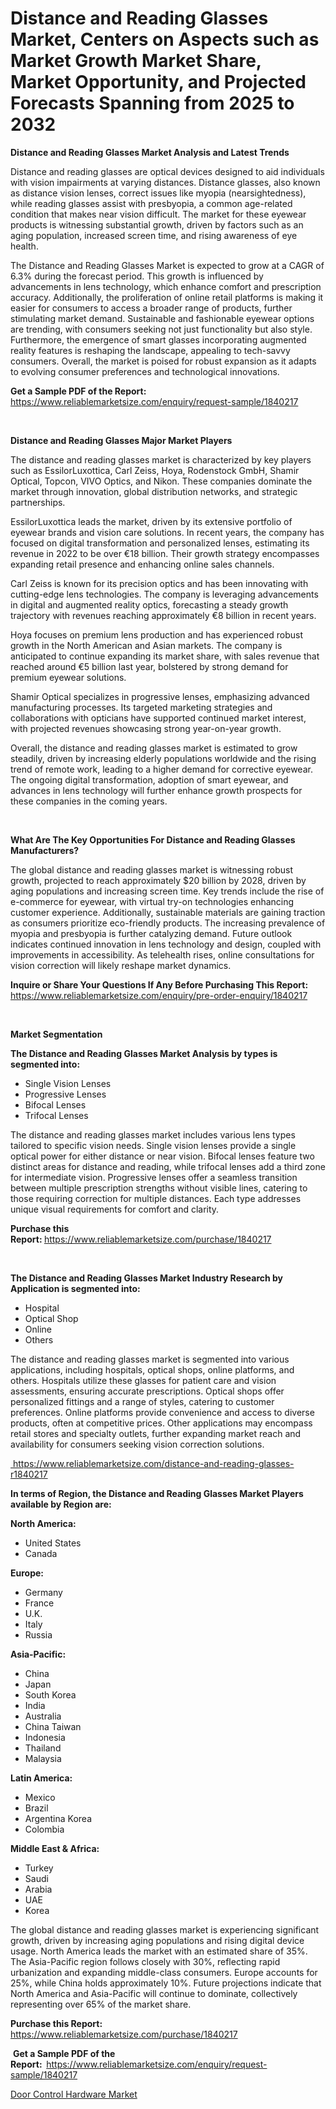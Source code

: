 <p><h1>Distance and Reading Glasses Market, Centers on Aspects such as Market Growth Market Share, Market Opportunity, and Projected Forecasts Spanning from 2025 to 2032</h1></p><p><strong>Distance and Reading Glasses Market Analysis and Latest Trends</strong></p>
<p><p>Distance and reading glasses are optical devices designed to aid individuals with vision impairments at varying distances. Distance glasses, also known as distance vision lenses, correct issues like myopia (nearsightedness), while reading glasses assist with presbyopia, a common age-related condition that makes near vision difficult. The market for these eyewear products is witnessing substantial growth, driven by factors such as an aging population, increased screen time, and rising awareness of eye health.</p><p>The Distance and Reading Glasses Market is expected to grow at a CAGR of 6.3% during the forecast period. This growth is influenced by advancements in lens technology, which enhance comfort and prescription accuracy. Additionally, the proliferation of online retail platforms is making it easier for consumers to access a broader range of products, further stimulating market demand. Sustainable and fashionable eyewear options are trending, with consumers seeking not just functionality but also style. Furthermore, the emergence of smart glasses incorporating augmented reality features is reshaping the landscape, appealing to tech-savvy consumers. Overall, the market is poised for robust expansion as it adapts to evolving consumer preferences and technological innovations.</p></p>
<p><strong>Get a Sample PDF of the Report:&nbsp;</strong> <a href="https://www.reliablemarketsize.com/enquiry/request-sample/1840217?utm_campaign=2392&utm_medium=2&utm_source=Github&utm_content=ia&utm_term=09022025&utm_id=distance-and-reading-glasses">https://www.reliablemarketsize.com/enquiry/request-sample/1840217</a></p>
<p>&nbsp;</p>
<p><strong>Distance and Reading Glasses Major Market Players</strong></p>
<p><p>The distance and reading glasses market is characterized by key players such as EssilorLuxottica, Carl Zeiss, Hoya, Rodenstock GmbH, Shamir Optical, Topcon, VIVO Optics, and Nikon. These companies dominate the market through innovation, global distribution networks, and strategic partnerships.</p><p>EssilorLuxottica leads the market, driven by its extensive portfolio of eyewear brands and vision care solutions. In recent years, the company has focused on digital transformation and personalized lenses, estimating its revenue in 2022 to be over €18 billion. Their growth strategy encompasses expanding retail presence and enhancing online sales channels.</p><p>Carl Zeiss is known for its precision optics and has been innovating with cutting-edge lens technologies. The company is leveraging advancements in digital and augmented reality optics, forecasting a steady growth trajectory with revenues reaching approximately €8 billion in recent years.</p><p>Hoya focuses on premium lens production and has experienced robust growth in the North American and Asian markets. The company is anticipated to continue expanding its market share, with sales revenue that reached around €5 billion last year, bolstered by strong demand for premium eyewear solutions.</p><p>Shamir Optical specializes in progressive lenses, emphasizing advanced manufacturing processes. Its targeted marketing strategies and collaborations with opticians have supported continued market interest, with projected revenues showcasing strong year-on-year growth.</p><p>Overall, the distance and reading glasses market is estimated to grow steadily, driven by increasing elderly populations worldwide and the rising trend of remote work, leading to a higher demand for corrective eyewear. The ongoing digital transformation, adoption of smart eyewear, and advances in lens technology will further enhance growth prospects for these companies in the coming years.</p></p>
<p>&nbsp;</p>
<p><strong>What Are The Key Opportunities For Distance and Reading Glasses Manufacturers?</strong></p>
<p><p>The global distance and reading glasses market is witnessing robust growth, projected to reach approximately $20 billion by 2028, driven by aging populations and increasing screen time. Key trends include the rise of e-commerce for eyewear, with virtual try-on technologies enhancing customer experience. Additionally, sustainable materials are gaining traction as consumers prioritize eco-friendly products. The increasing prevalence of myopia and presbyopia is further catalyzing demand. Future outlook indicates continued innovation in lens technology and design, coupled with improvements in accessibility. As telehealth rises, online consultations for vision correction will likely reshape market dynamics.</p></p>
<p><strong>Inquire or Share Your Questions If Any Before Purchasing This Report:</strong> <a href="https://www.reliablemarketsize.com/enquiry/pre-order-enquiry/1840217?utm_campaign=2392&utm_medium=2&utm_source=Github&utm_content=ia&utm_term=09022025&utm_id=distance-and-reading-glasses">https://www.reliablemarketsize.com/enquiry/pre-order-enquiry/1840217</a></p>
<p>&nbsp;</p>
<p><strong>Market Segmentation</strong></p>
<p><strong>The Distance and Reading Glasses Market Analysis by types is segmented into:</strong></p>
<p><ul><li>Single Vision Lenses</li><li>Progressive Lenses</li><li>Bifocal Lenses</li><li>Trifocal Lenses</li></ul></p>
<p><p>The distance and reading glasses market includes various lens types tailored to specific vision needs. Single vision lenses provide a single optical power for either distance or near vision. Bifocal lenses feature two distinct areas for distance and reading, while trifocal lenses add a third zone for intermediate vision. Progressive lenses offer a seamless transition between multiple prescription strengths without visible lines, catering to those requiring correction for multiple distances. Each type addresses unique visual requirements for comfort and clarity.</p></p>
<p><strong>Purchase this Report:&nbsp;</strong><a href="https://www.reliablemarketsize.com/purchase/1840217?utm_campaign=2392&utm_medium=2&utm_source=Github&utm_content=ia&utm_term=09022025&utm_id=distance-and-reading-glasses">https://www.reliablemarketsize.com/purchase/1840217</a></p>
<p>&nbsp;</p>
<p><strong>The Distance and Reading Glasses Market Industry Research by Application is segmented into:</strong></p>
<p><ul><li>Hospital</li><li>Optical Shop</li><li>Online</li><li>Others</li></ul></p>
<p><p>The distance and reading glasses market is segmented into various applications, including hospitals, optical shops, online platforms, and others. Hospitals utilize these glasses for patient care and vision assessments, ensuring accurate prescriptions. Optical shops offer personalized fittings and a range of styles, catering to customer preferences. Online platforms provide convenience and access to diverse products, often at competitive prices. Other applications may encompass retail stores and specialty outlets, further expanding market reach and availability for consumers seeking vision correction solutions.</p></p>
<p><a href="https://www.reliablemarketsize.com/distance-and-reading-glasses-r1840217?utm_campaign=2392&utm_medium=2&utm_source=Github&utm_content=ia&utm_term=09022025&utm_id=distance-and-reading-glasses">&nbsp;https://www.reliablemarketsize.com/distance-and-reading-glasses-r1840217</a></p>
<p><strong>In terms of Region, the Distance and Reading Glasses Market Players available by Region are:</strong></p>
<p>
    <p> <strong> North America: </strong>
        <ul>
            <li>United States</li>
            <li>Canada</li>
        </ul>
        </p> 
    <p> <strong> Europe: </strong>
        <ul>
            <li>Germany</li>
            <li>France</li>
            <li>U.K.</li>
            <li>Italy</li>
            <li>Russia</li>
        </ul>
        </p> 
    <p> <strong> Asia-Pacific: </strong>
        <ul>
            <li>China</li>
            <li>Japan</li>
            <li>South Korea</li>
            <li>India</li>
            <li>Australia</li>
            <li>China Taiwan</li>
            <li>Indonesia</li>
            <li>Thailand</li>
            <li>Malaysia</li>
        </ul>
        </p> 
    <p> <strong> Latin America: </strong>
        <ul>
            <li>Mexico</li>
            <li>Brazil</li>
            <li>Argentina Korea</li>
            <li>Colombia</li>
        </ul>
        </p> 
    <p> <strong> Middle East & Africa: </strong>
        <ul>
            <li>Turkey</li>
            <li>Saudi</li>
            <li>Arabia</li>
            <li>UAE</li>
            <li>Korea</li>
        </ul>
    </p>
    </p>
<p><p>The global distance and reading glasses market is experiencing significant growth, driven by increasing aging populations and rising digital device usage. North America leads the market with an estimated share of 35%. The Asia-Pacific region follows closely with 30%, reflecting rapid urbanization and expanding middle-class consumers. Europe accounts for 25%, while China holds approximately 10%. Future projections indicate that North America and Asia-Pacific will continue to dominate, collectively representing over 65% of the market share.</p></p>
<p><strong>Purchase this Report: </strong><a href="https://www.reliablemarketsize.com/purchase/1840217?utm_campaign=2392&utm_medium=2&utm_source=Github&utm_content=ia&utm_term=09022025&utm_id=distance-and-reading-glasses">https://www.reliablemarketsize.com/purchase/1840217</a></p>
<p>&nbsp;<strong>Get a Sample PDF of the Report:&nbsp;&nbsp;</strong><a href="https://www.reliablemarketsize.com/enquiry/request-sample/1840217?utm_campaign=2392&utm_medium=2&utm_source=Github&utm_content=ia&utm_term=09022025&utm_id=distance-and-reading-glasses">https://www.reliablemarketsize.com/enquiry/request-sample/1840217</a></p>
<p><strong></strong></p>
<p><p><a href="https://github.com/lvaill871987/Market-Research-Report-List-1/blob/main/door-control-hardware-market.md?utm_campaign=2392&utm_medium=2&utm_source=Github&utm_content=ia&utm_term=09022025&utm_id=distance-and-reading-glasses">Door Control Hardware Market</a></p></p>